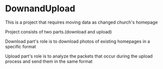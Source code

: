 # DownandUpload

This is a project that requires moving data as changed church's homepage

Project consists of two parts.(download and upload)

Download part's role is to download photos of existing homepages in a specific format

Upload part's role is to analyze the packets that occur during the upload process and send them in the same format
